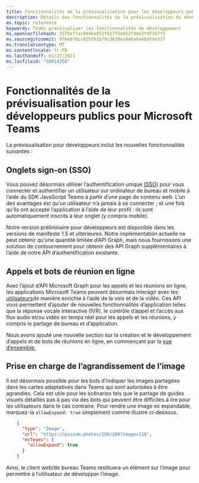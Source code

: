 ```yaml
---
title: Fonctionnalités de la prévisualisation pour les développeurs publics
description: Détails des fonctionnalités de la prévisualisation du développeur public Microsoft Teams
ms.topic: reference
keywords: Teams prévisualiser les fonctionnalités de développement
ms.openlocfilehash: 3275ef7ac0d4ba052f417f6e852f48e2fdf267f5
ms.sourcegitcommit: 976e870cc925f61b76c3830ec04ba6e4bdfde32f
ms.translationtype: MT
ms.contentlocale: fr-FR
ms.lasthandoff: 01/27/2021
ms.locfileid: "50014354"
---
```

# <a name="features-in-the-public-developer-preview-for-microsoft-teams"></a>Fonctionnalités de la prévisualisation pour les développeurs publics pour Microsoft Teams

La prévisualisation pour développeurs inclut les nouvelles fonctionnalités suivantes :

## <a name="tabs-single-sign-on-sso"></a>Onglets sign-on (SSO)

Vous pouvez désormais utiliser l’authentification unique [(SSO)](~/tabs/how-to/authentication/auth-aad-sso.md) pour vous connecter et authentifier un utilisateur sur ordinateur de bureau et mobile à l’aide du SDK JavaScript Teams à partir d’une page de contenu web. L’un des avantages est qu’un utilisateur n’a jamais à se connecter ; et une fois qu’ils ont accepté l’application à l’aide de leur profil : ils sont automatiquement inscrits à leur onglet (y compris mobile).

Notre version préliminaire pour développeurs est disponible dans les versions de manifeste 1.5 et ultérieures. Notre implémentation actuelle ne peut obtenir qu’une quantité limitée d’API Graph, mais nous fournissons une solution de contournement pour obtenir des API Graph supplémentaires à l’aide de notre API d’authentification existante.

## <a name="calls-and-online-meeting-bots"></a>Appels et bots de réunion en ligne

Avec l’ajout d’API Microsoft Graph pour les appels et les réunions en ligne, les applications Microsoft Teams peuvent désormais interagir avec les [utilisateurs](/graph/api/resources/communications-api-overview?view=graph-rest-beta)de manière enrichie à l’aide de la voix et de la vidéo. Ces API vous permettent d’ajouter de nouvelles fonctionnalités d’application telles que la réponse vocale interactive (IVR), le contrôle d’appel et l’accès aux flux audio et/ou vidéo en temps réel pour les appels et les réunions, y compris le partage de bureau et d’application.

Nous avons ajouté une nouvelle section sur la création et le développement d’appels et de bots de réunions en ligne, en commençant par la [vue d’ensemble.](~/bots/calls-and-meetings/calls-meetings-bots-overview.md)

## <a name="image-enlarge-support"></a>Prise en charge de l’agrandissement de l’image

Il est désormais possible pour les bots d’indiquer les images partagées dans les cartes adaptatives dans Teams qui sont autorisées à être agrandies. Cela est utile pour les scénarios tels que le partage de guides visuels détaillés pas à pas via des bots qui peuvent être difficiles à lire pour les utilisateurs dans le cas contraire. Pour rendre une image ex expandable, marquez-la `allowExpand: true` simplement comme illustré ci-dessous.

```json
    {
      "type": "Image",
      "url": "https://picsum.photos/200/200?image=110",
      "msTeams": {
        "allowExpand": true
      }
    }
```
Ainsi, le client web/de bureau Teams restituera un élément sur l’image pour permettre à l’utilisateur de développer l’image.

